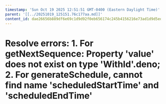 ```yaml
---
timestamp: 'Sun Oct 19 2025 12:51:51 GMT-0400 (Eastern Daylight Time)'
parent: '[[../20251019_125151.76c177aa.md]]'
content_id: dae26656b889df6e69c1d9d92f0eb656174c245b4156216e73ad1d9d5ed6071e
---
```


# Resolve errors: 1. For getNextSequence: Property 'value' does not exist on type 'WithId<CounterDoc>'.deno; 2. For generateSchedule, cannot find name 'scheduledStartTime' and 'scheduledEndTime'
